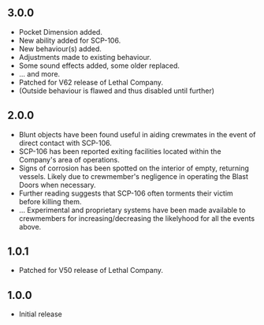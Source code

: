 ## 3.0.0
- Pocket Dimension added.
- New ability added for SCP-106.
- New behaviour(s) added.
- Adjustments made to existing behaviour.
- Some sound effects added, some older replaced.
- ... and more.
- Patched for V62 release of Lethal Company.
- (Outside behaviour is flawed and thus disabled until further)

## 2.0.0
- Blunt objects have been found useful in aiding crewmates in the event of direct contact with SCP-106.
- SCP-106 has been reported exiting facilities located within the Company's area of operations.
- Signs of corrosion has been spotted on the interior of empty, returning vessels. Likely due to crewmember's negligence in operating the Blast Doors when necessary.
- Further reading suggests that SCP-106 often torments their victim before killing them.
- ... Experimental and proprietary systems have been made available to crewmembers for increasing/decreasing the likelyhood for all the events above.

## 1.0.1
- Patched for V50 release of Lethal Company.

## 1.0.0

- Initial release